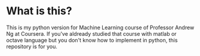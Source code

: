 ﻿# What is this?
 This is my python version for Machine Learning course of Professor Andrew Ng at Coursera. If you've aldready studied that course with matlab or octave language but you don't know how to implement in python, this repository is for you. 
